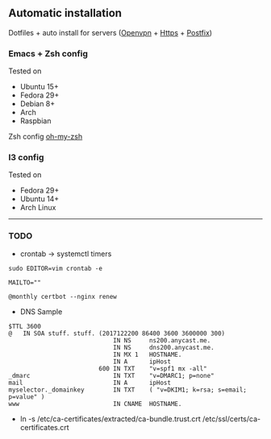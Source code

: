 ## Automatic installation

Dotfiles + auto install for servers
([Openvpn](https://github.com/Exocen/OpenVPN-install) + [Https](https://github.com/exocen/Web-Mail-Server) + [Postfix](https://github.com/exocen/Web-Mail-Server))

### Emacs + Zsh config

Tested on
* Ubuntu 15+
* Fedora 29+
* Debian 8+
* Arch
* Raspbian

Zsh config [oh-my-zsh](https://github.com/exocen/oh-my-zsh.git)

### I3 config

Tested on
* Fedora 29+
* Ubuntu 14+
* Arch Linux
---

### TODO
* crontab -> systemctl timers
````
sudo EDITOR=vim crontab -e
````
````
MAILTO=""

@monthly certbot --nginx renew
````

* DNS Sample
````
$TTL 3600
@	IN SOA stuff. stuff. (2017122200 86400 3600 3600000 300)
                             IN NS     ns200.anycast.me.
                             IN NS     dns200.anycast.me.
                             IN MX 1   HOSTNAME.
                             IN A      ipHost
                         600 IN TXT    "v=spf1 mx -all"
_dmarc                       IN TXT    "v=DMARC1; p=none"
mail                         IN A      ipHost
myselector._domainkey        IN TXT    ( "v=DKIM1; k=rsa; s=email; p=value" )
www                          IN CNAME  HOSTNAME.
````

* ln -s /etc/ca-certificates/extracted/ca-bundle.trust.crt /etc/ssl/certs/ca-certificates.crt
